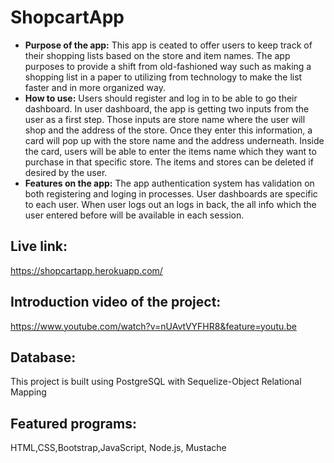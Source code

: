 
# ShopcartApp
* **Purpose of the app:** 
   This app is ceated to offer users to keep track of their shopping lists based on the store and item names. The app purposes to provide a shift from old-fashioned way such as making a shopping list in a paper to utilizing from technology to make the list faster and in more organized way. 
* **How to use:**
   Users should register and log in to be able to go their dashboard. In user dashboard, the app is getting two inputs from the user as a first step. Those inputs are store name where the user will shop and the address of the store. Once they enter this information, a card will pop up with the store name and the address underneath. Inside the card, users will be able to enter the items name which they want to purchase in that specific store. The items and stores can be deleted if desired by the user.
* **Features on the app:**
   The app authentication system has validation on both registering and loging in processes. User dashboards are specific to each user. When user logs out an logs in back, the all info which the user entered before will be available in each session. 
## Live link: 
https://shopcartapp.herokuapp.com/

## Introduction video of the project: 
https://www.youtube.com/watch?v=nUAvtVYFHR8&feature=youtu.be

## Database: 
This project is built using PostgreSQL with Sequelize-Object Relational Mapping

## Featured programs: 
HTML,CSS,Bootstrap,JavaScript, Node.js, Mustache

